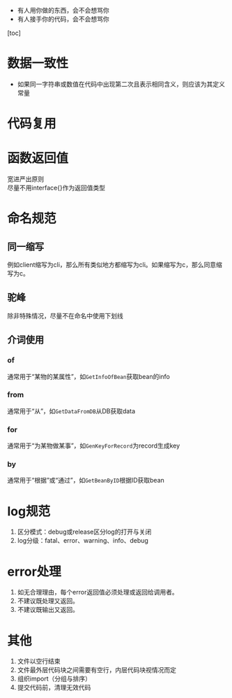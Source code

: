 * 有人用你做的东西，会不会想骂你  
* 有人接手你的代码，会不会想骂你  

[toc]

# 数据一致性
* 如果同一字符串或数值在代码中出现第二次且表示相同含义，则应该为其定义常量

# 代码复用

# 函数返回值
宽进严出原则  
尽量不用interface{}作为返回值类型

# 命名规范

## 同一缩写
例如client缩写为cli，那么所有类似地方都缩写为cli。如果缩写为c，那么同意缩写为c。

## 驼峰
除非特殊情况，尽量不在命名中使用下划线

## 介词使用

### of
通常用于“某物的某属性”，如`GetInfoOfBean`获取bean的info

### from
通常用于“从”，如`GetDataFromDB`从DB获取data

### for
通常用于“为某物做某事”，如`GenKeyForRecord`为record生成key

### by
通常用于“根据”或“通过”，如`GetBeanByID`根据ID获取bean

# log规范
1. 区分模式：debug或release区分log的打开与关闭
2. log分级：fatal、error、warning、info、debug

# error处理
1. 如无合理理由，每个error返回值必须处理或返回给调用者。  
2. 不建议既处理又返回。  
3. 不建议既输出又返回。

# 其他
1. 文件以空行结束
2. 文件最外层代码块之间需要有空行，内层代码块视情况而定
3. 组织import（分组与排序）
4. 提交代码前，清理无效代码
